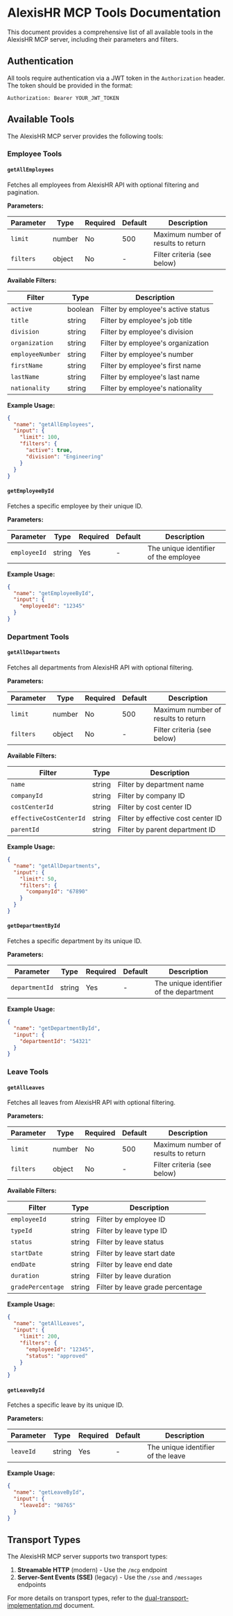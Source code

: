 # AlexisHR MCP Tools Documentation

This document provides a comprehensive list of all available tools in the AlexisHR MCP server, including their parameters and filters.

## Authentication

All tools require authentication via a JWT token in the `Authorization` header. The token should be provided in the format:

```
Authorization: Bearer YOUR_JWT_TOKEN
```

## Available Tools

The AlexisHR MCP server provides the following tools:

### Employee Tools

#### `getAllEmployees`

Fetches all employees from AlexisHR API with optional filtering and pagination.

**Parameters:**

| Parameter | Type | Required | Default | Description |
|-----------|------|----------|---------|-------------|
| `limit` | number | No | 500 | Maximum number of results to return |
| `filters` | object | No | - | Filter criteria (see below) |

**Available Filters:**

| Filter | Type | Description |
|--------|------|-------------|
| `active` | boolean | Filter by employee's active status |
| `title` | string | Filter by employee's job title |
| `division` | string | Filter by employee's division |
| `organization` | string | Filter by employee's organization |
| `employeeNumber` | string | Filter by employee's number |
| `firstName` | string | Filter by employee's first name |
| `lastName` | string | Filter by employee's last name |
| `nationality` | string | Filter by employee's nationality |

**Example Usage:**

```json
{
  "name": "getAllEmployees",
  "input": {
    "limit": 100,
    "filters": {
      "active": true,
      "division": "Engineering"
    }
  }
}
```

#### `getEmployeeById`

Fetches a specific employee by their unique ID.

**Parameters:**

| Parameter | Type | Required | Default | Description |
|-----------|------|----------|---------|-------------|
| `employeeId` | string | Yes | - | The unique identifier of the employee |

**Example Usage:**

```json
{
  "name": "getEmployeeById",
  "input": {
    "employeeId": "12345"
  }
}
```

### Department Tools

#### `getAllDepartments`

Fetches all departments from AlexisHR API with optional filtering.

**Parameters:**

| Parameter | Type | Required | Default | Description |
|-----------|------|----------|---------|-------------|
| `limit` | number | No | 500 | Maximum number of results to return |
| `filters` | object | No | - | Filter criteria (see below) |

**Available Filters:**

| Filter | Type | Description |
|--------|------|-------------|
| `name` | string | Filter by department name |
| `companyId` | string | Filter by company ID |
| `costCenterId` | string | Filter by cost center ID |
| `effectiveCostCenterId` | string | Filter by effective cost center ID |
| `parentId` | string | Filter by parent department ID |

**Example Usage:**

```json
{
  "name": "getAllDepartments",
  "input": {
    "limit": 50,
    "filters": {
      "companyId": "67890"
    }
  }
}
```

#### `getDepartmentById`

Fetches a specific department by its unique ID.

**Parameters:**

| Parameter | Type | Required | Default | Description |
|-----------|------|----------|---------|-------------|
| `departmentId` | string | Yes | - | The unique identifier of the department |

**Example Usage:**

```json
{
  "name": "getDepartmentById",
  "input": {
    "departmentId": "54321"
  }
}
```

### Leave Tools

#### `getAllLeaves`

Fetches all leaves from AlexisHR API with optional filtering.

**Parameters:**

| Parameter | Type | Required | Default | Description |
|-----------|------|----------|---------|-------------|
| `limit` | number | No | 500 | Maximum number of results to return |
| `filters` | object | No | - | Filter criteria (see below) |

**Available Filters:**

| Filter | Type | Description |
|--------|------|-------------|
| `employeeId` | string | Filter by employee ID |
| `typeId` | string | Filter by leave type ID |
| `status` | string | Filter by leave status |
| `startDate` | string | Filter by leave start date |
| `endDate` | string | Filter by leave end date |
| `duration` | string | Filter by leave duration |
| `gradePercentage` | string | Filter by leave grade percentage |

**Example Usage:**

```json
{
  "name": "getAllLeaves",
  "input": {
    "limit": 200,
    "filters": {
      "employeeId": "12345",
      "status": "approved"
    }
  }
}
```

#### `getLeaveById`

Fetches a specific leave by its unique ID.

**Parameters:**

| Parameter | Type | Required | Default | Description |
|-----------|------|----------|---------|-------------|
| `leaveId` | string | Yes | - | The unique identifier of the leave |

**Example Usage:**

```json
{
  "name": "getLeaveById",
  "input": {
    "leaveId": "98765"
  }
}
```

## Transport Types

The AlexisHR MCP server supports two transport types:

1. **Streamable HTTP** (modern) - Use the `/mcp` endpoint
2. **Server-Sent Events (SSE)** (legacy) - Use the `/sse` and `/messages` endpoints

For more details on transport types, refer to the [dual-transport-implementation.md](./dual-transport-implementation.md) document.
